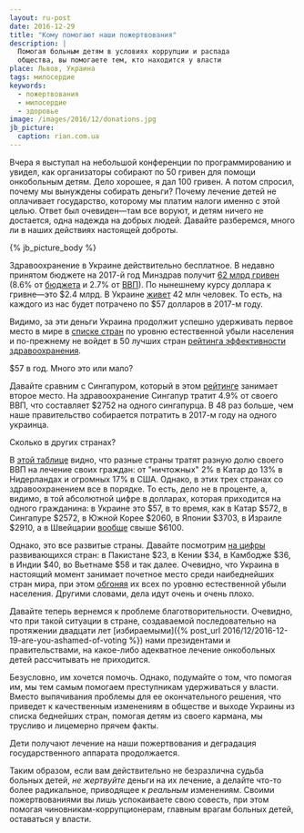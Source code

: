 ```yaml
---
layout: ru-post
date: 2016-12-29
title: "Кому помогают наши пожертвования"
description: |
  Помогая больным детям в условиях коррупции и распада
  общества, вы помогаете тем, кто находится у власти
place: Львов, Украина
tags: милосердие
keywords:
  - пожертвования
  - милосердие
  - здоровье
image: /images/2016/12/donations.jpg
jb_picture:
  caption: rian.com.ua
---
```


Вчера я выступал на небольшой конференции по программированию и
увидел, как организаторы собирают по 50 гривен для помощи онкобольным
детям. Дело хорошее, я дал 100 гривен. А потом спросил, почему мы
вынуждены собирать деньги? Почему лечение детей не оплачивает государство, которому
мы платим налоги именно с этой целью. Ответ был очевиден&mdash;там
все воруют, и детям ничего не достается, одна надежда на добрых людей.
Давайте разберемся, много ли в наших действиях настоящей доброты.

{% jb_picture_body %}

<!--more-->

Здравоохранение в Украине действительно бесплатное. В недавно принятом
бюджете на 2017-й год Минздрав получит
[62 млрд гривен](https://delo.ua/ukraine/bjudzhet-na-medicinu-v-2017-godu-avtonomija-bolnic-i-uvelichenie-323222/)
(8.6% от [бюджета](http://www.segodnya.ua/politics/pnews/Byudzhet-Ukrainy-2017-v-cifrah.html)
и 2.7% от [ВВП](http://index.minfin.com.ua/index/gdp/)).
По нынешнему курсу доллара к гривне&mdash;это $2.4 млрд.
В Украине [живет](https://ru.wikipedia.org/wiki/%D0%9D%D0%B0%D1%81%D0%B5%D0%BB%D0%B5%D0%BD%D0%B8%D0%B5_%D0%A3%D0%BA%D1%80%D0%B0%D0%B8%D0%BD%D1%8B)
42 млн человек. То есть, на каждого из нас будет потрачено по $57 долларов
в 2017-м году.

Видимо, за эти деньги Украина продолжит успешно удерживать первое место в мире в
[списке стран](https://ru.wikipedia.org/wiki/%D0%A1%D0%BF%D0%B8%D1%81%D0%BE%D0%BA_%D1%81%D1%82%D1%80%D0%B0%D0%BD_%D0%BF%D0%BE_%D0%B5%D1%81%D1%82%D0%B5%D1%81%D1%82%D0%B2%D0%B5%D0%BD%D0%BD%D0%BE%D0%BC%D1%83_%D0%BF%D1%80%D0%B8%D1%80%D0%BE%D1%81%D1%82%D1%83_%D0%BD%D0%B0%D1%81%D0%B5%D0%BB%D0%B5%D0%BD%D0%B8%D1%8F)
по уровню естественной убыли населения и по-прежнему не войдет
в 50 лучших стран
[рейтинга эффективности здравоохранения](http://www.rbc.ru/society/29/09/2016/57ecd9499a79476f9328bb8f).

$57 в год. Много это или мало?

Давайте сравним с Сингапуром, который в этом
[рейтинге](http://gtmarket.ru/news/2016/10/08/7306) занимает второе место.
На здравоохранение Сингапур тратит 4.9% от своего ВВП, что составляет
$2752 на одного сингапурца. В 48 раз больше, чем наше правительство собирается
потратить в 2017-м году на одного украинца.

Сколько в других странах?

В [этой таблице](http://gtmarket.ru/ratings/expenditure-on-health/info)
видно, что разные страны тратят разную долю своего ВВП на
лечение своих граждан: от "ничтожных" 2% в Катар до 13% в Нидерландах и
огромных 17% в США. Однако, в этих трех странах со здравоохранением все в порядке.
То есть, дело не в проценте, а, видимо, в той абсолютной цифре в долларах, которая приходится
на одного гражданина:
в Украине это $57,
в то время, как
в Катар $572,
в Сингапуре $2572,
в Южной Корее $2060,
в Японии $3703,
в Израиле $2910,
а в Швейцарии [вообще](https://ru.wikipedia.org/wiki/%D0%9E%D0%B1%D1%89%D0%B8%D0%B5_%D1%80%D0%B0%D1%81%D1%85%D0%BE%D0%B4%D1%8B_%D0%BD%D0%B0_%D0%B7%D0%B4%D1%80%D0%B0%D0%B2%D0%BE%D0%BE%D1%85%D1%80%D0%B0%D0%BD%D0%B5%D0%BD%D0%B8%D0%B5)
свыше $6100.

Однако, это все развитые страны. Давайте посмотрим
[на цифры](https://ru.wikipedia.org/wiki/%D0%9E%D0%B1%D1%89%D0%B8%D0%B5_%D1%80%D0%B0%D1%81%D1%85%D0%BE%D0%B4%D1%8B_%D0%BD%D0%B0_%D0%B7%D0%B4%D1%80%D0%B0%D0%B2%D0%BE%D0%BE%D1%85%D1%80%D0%B0%D0%BD%D0%B5%D0%BD%D0%B8%D0%B5)
развивающихся стран: в Пакистане $23, в Кении $34, в Камбодже $36,
в Индии $40, во Вьетнаме $58 и так далее.
Очевидно, что Украина в настоящий момент занимает почетное место
среди наибеднейших стран мира, при этом
[обгоняя](https://ru.wikipedia.org/wiki/%D0%A1%D0%BF%D0%B8%D1%81%D0%BE%D0%BA_%D1%81%D1%82%D1%80%D0%B0%D0%BD_%D0%BF%D0%BE_%D0%B5%D1%81%D1%82%D0%B5%D1%81%D1%82%D0%B2%D0%B5%D0%BD%D0%BD%D0%BE%D0%BC%D1%83_%D0%BF%D1%80%D0%B8%D1%80%D0%BE%D1%81%D1%82%D1%83_%D0%BD%D0%B0%D1%81%D0%B5%D0%BB%D0%B5%D0%BD%D0%B8%D1%8F)
их всех по уровню естественной убыли населения. Другими словами, дела идут
очень и очень плохо.

Давайте теперь вернемся к проблеме благотворительности. Очевидно, что при
такой ситуации в стране, создаваемой последовательно на протяжении двадцати лет
[избираемыми]({% post_url 2016/12/2016-12-19-are-you-ashamed-of-voting %})
нами президентами и правительствами, на какое-либо адекватное лечение
онкобольных детей рассчитывать не приходится.

Безусловно, им хочется помочь. Однако, подумайте о том, что помогая им, мы
тем самым помогаем преступникам удерживаться у власти. Вместо выпячивания
проблемы для ее окончательного решения, что приведет к качественным
изменениям в обществе и выходе Украины из списка беднейших стран,
помогая детям из своего кармана, мы трусливо и лицемерно прячем факты.

Дети получают лечение на наши пожертвования и деградация государственного
аппарата продолжается.

Таким образом, если вам действительно не безразлична
судьба больных детей, _не жертвуйте_ деньги на их лечение, а делайте что-то
более радикальное, приводящее к _реальным_ изменениям. Своими пожертвованиями
вы лишь успокаиваете свою совесть, при этом помогая чиновникам-коррупционерам,
главным врагам больных детей, оставаться у власти.

